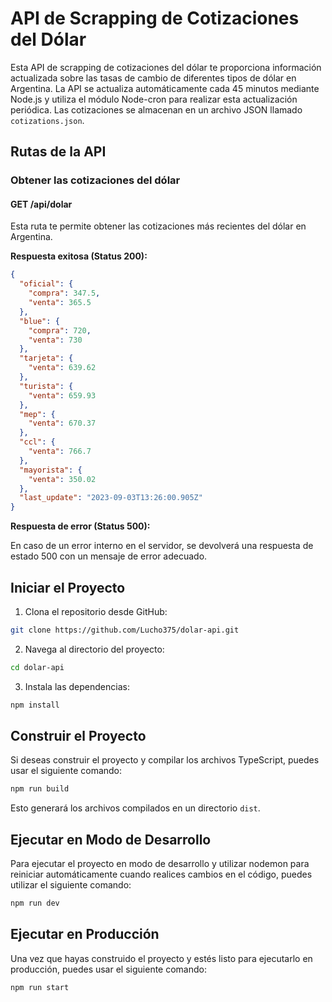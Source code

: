 # API de Scrapping de Cotizaciones del Dólar

Esta API de scrapping de cotizaciones del dólar te proporciona información actualizada sobre las tasas de cambio de diferentes tipos de dólar en Argentina. La API se actualiza automáticamente cada 45 minutos mediante Node.js y utiliza el módulo Node-cron para realizar esta actualización periódica. Las cotizaciones se almacenan en un archivo JSON llamado `cotizations.json`.

## Rutas de la API

### Obtener las cotizaciones del dólar

#### GET /api/dolar

Esta ruta te permite obtener las cotizaciones más recientes del dólar en Argentina.

**Respuesta exitosa (Status 200):**

```json
{
  "oficial": {
    "compra": 347.5,
    "venta": 365.5
  },
  "blue": {
    "compra": 720,
    "venta": 730
  },
  "tarjeta": {
    "venta": 639.62
  },
  "turista": {
    "venta": 659.93
  },
  "mep": {
    "venta": 670.37
  },
  "ccl": {
    "venta": 766.7
  },
  "mayorista": {
    "venta": 350.02
  },
  "last_update": "2023-09-03T13:26:00.905Z"
}
```

**Respuesta de error (Status 500):**

En caso de un error interno en el servidor, se devolverá una respuesta de estado 500 con un mensaje de error adecuado.

## Iniciar el Proyecto

1. Clona el repositorio desde GitHub:

```bash
git clone https://github.com/Lucho375/dolar-api.git
```

2. Navega al directorio del proyecto:

```bash
cd dolar-api
```

3. Instala las dependencias:

```bash
npm install
```

## Construir el Proyecto

Si deseas construir el proyecto y compilar los archivos TypeScript, puedes usar el siguiente comando:

```bash
npm run build
```

Esto generará los archivos compilados en un directorio `dist`.

## Ejecutar en Modo de Desarrollo

Para ejecutar el proyecto en modo de desarrollo y utilizar nodemon para reiniciar automáticamente cuando realices cambios en el código, puedes utilizar el siguiente comando:

```bash
npm run dev
```

## Ejecutar en Producción

Una vez que hayas construido el proyecto y estés listo para ejecutarlo en producción, puedes usar el siguiente comando:

```bash
npm run start
```
